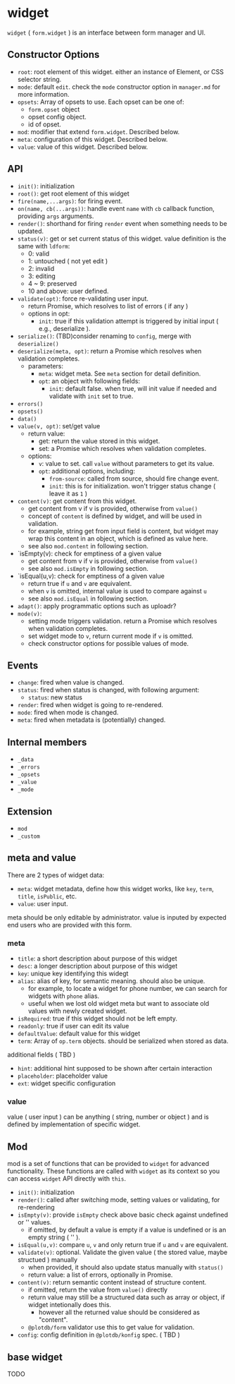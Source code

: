 # widget

`widget` ( `form.widget` ) is an interface between form manager and UI.


## Constructor Options

 - `root`: root element of this widget. either an instance of Element, or CSS selector string.
 - `mode`: default `edit`. check the `mode` constructor option in `manager.md` for more information.
 - `opsets`: Array of opsets to use. Each opset can be one of:
   - `form.opset` object
   - opset config object.
   - id of opset.
 - `mod`: modifier that extend `form.widget`. Described below.
 - `meta`: configuration of this widget. Described below.
 - `value`: value of this widget. Described below.


## API

 - `init()`: initialization
 - `root()`: get root element of this widget
 - `fire(name,...args)`: for firing event.
 - `on(name, cb(...args))`: handle event `name` with `cb` callback function, providing `args` arguments.
 - `render()`: shorthand for firing `render` event when something needs to be updated.
 - `status(v)`: get or set current status of this widget. value definition is the same with `ldform`:
   - 0: valid
   - 1: untouched ( not yet edit )
   - 2: invalid
   - 3: editing
   - 4 ~ 9: preserved
   - 10 and above: user defined.
 - `validate(opt)`: force re-validating user input.
   - return Promise, which resolves to list of errors ( if any )
   - options in opt:
     - `init`: true if this validation attempt is triggered by initial input ( e.g., deserialize ).
 - `serialize()`: (TBD)consider renaming to `config`, merge with `deserialize()`
 - `deserialize(meta, opt)`: return a Promise which resolves when validation completes.
   - parameters:
     - `meta`: widget meta. See `meta` section for detail definition.
     - `opt`: an object with following fields:
       - `init`: default false. when true, will init value if needed and validate with `init` set to true.
 - `errors()`
 - `opsets()`
 - `data()`
 - `value(v, opt)`: set/get value
   - return value:
     - get: return the value stored in this widget.
     - set: a Promise which resolves when validation completes.
   - options:
     - `v`: value to set. call `value` without parameters to get its value.
     - `opt`: additional options, including:
       - `from-source`: called from source, should fire change event.
       - `init`: this is for initialization. won't trigger status change ( leave it as `1` )
 - `content(v)`: get content from this widget.
   - get content from v if v is provided, otherwise from `value()`
   - concept of `content` is defined by widget, and will be used in validation.
   - for example, string get from input field is content, but widget may wrap this content in an object, which is defined as value here.
   - see also `mod.content` in following section.
 - `isEmpty(v): check for emptiness of a given value
   - get content from v if v is provided, otherwise from `value()`
   - see also `mod.isEmpty` in following section.
 - `isEqual(u,v): check for emptiness of a given value
   - return true if `u` and `v` are equivalent.
   - when `v` is omitted, internal value is used to compare against `u`
   - see also `mod.isEqual` in following section.
 - `adapt()`: apply programmatic options such as uploadr?
 - `mode(v)`:
   - setting mode triggers validation. return a Promise which resolves when validation completes.
   - set widget mode to `v`, return current mode if `v` is omitted.
   - check constructor options for possible values of mode.


## Events

 - `change`: fired when value is changed.
 - `status`: fired when status is changed, with following argument:
   - `status`: new status
 - `render`: fired when widget is going to re-rendered.
 - `mode`: fired when mode is changed.
 - `meta`: fired when metadata is (potentially) changed.


## Internal members

 - `_data`
 - `_errors`
 - `_opsets`
 - `_value`
 - `_mode`


## Extension

 - `mod`
 - `_custom`


## meta and value

There are 2 types of widget data:

 - `meta`: widget metadata, define how this widget works, like `key`, `term`, `title`, `isPublic`, etc.
 - `value`: user input.

meta should be only editable by administrator. value is inputed by expected end users who are provided with this form.


### meta

 - `title`: a short description about purpose of this widget
 - `desc`: a longer description about purpose of this widget
 - `key`: unique key identifying this widegt
 - `alias`: alias of key, for semantic meaning. should also be unique.
   - for example, to locate a widget for phone number, we can search for widgets with `phone` alias.
   - useful when we lost old widget meta but want to associate old values with newly created widget.
 - `isRequired`: true if this widget should not be left empty.
 - `readonly`: true if user can edit its value
 - `defaultValue`: default value for this widget
 - `term`: Array of `op.term` objects. should be serialized when stored as data.


additional fields ( TBD )

 - `hint`: additional hint supposed to be shown after certain interaction
 - `placeholder`: placeholder value
 - `ext`: widget specific configuration


### value

value ( user input ) can be anything ( string, number or object ) and is defined by implementation of specific widget. 


## Mod

mod is a set of functions that can be provided to `widget` for advanced functionality. These functions are called with `widget` as its context so you can access `widget` API directly with `this`.

 - `init()`: initialization
 - `render()`: called after switching mode, setting values or validating, for re-rendering
 - `isEmpty(v)`: provide `isEmpty` check above basic check against undefined or '' values.
   - if omitted, by default a value is empty if a value is undefined or is an empty string ( '' ).
 - `isEqual(u,v)`: compare `u`, `v` and only return true if `u` and `v` are equivalent.
 - `validate(v)`: optional. Validate the given value ( the stored value, maybe structued ) manually
   - when provided, it should also update status manually with `status()`
   - return value: a list of errors, optionally in Promise.
 - `content(v)`: return semantic content instead of structure content.
   - if omitted, return the value from `value()` directly
   - return value may still be a structured data such as array or object, if widget intetionally does this.
     - however all the returned value should be considered as "content".
   - `@plotdb/form` validator use this to get value for validation.
 - `config`: config definition in `@plotdb/konfig` spec. ( TBD )


## base widget

TODO
